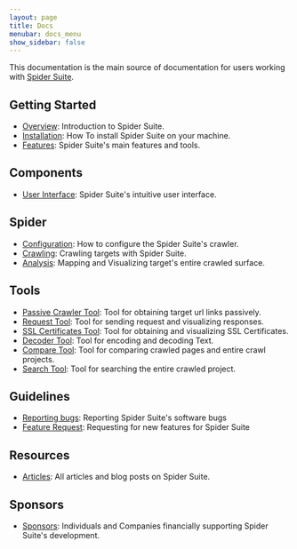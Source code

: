 ```yaml
---
layout: page
title: Docs
menubar: docs_menu
show_sidebar: false
---
```


This documentation is the main source of documentation for users working with [Spider Suite](https://github.com/3nock/SpiderSuite).

## Getting Started
* [Overview](Overview): Introduction to Spider Suite.
* [Installation](Installation): How To install Spider Suite on your machine.
* [Features](Features): Spider Suite's main features and tools.

## Components
  - [User Interface](UserInterface): Spider Suite's intuitive user interface.

## Spider
* [Configuration](Configurations): How to configure the Spider Suite's crawler.
* [Crawling](Crawling): Crawling targets with Spider Suite.
* [Analysis](Analysis): Mapping and Visualizing target's entire crawled surface. 

## Tools
  * [Passive Crawler Tool](Tools#passive-crawler-tool): Tool for obtaining target url links passively.
  * [Request Tool](Tools#request-tool): Tool for sending request and visualizing responses.
  * [SSL Certificates Tool](Tools#ssl-certificates-tool): Tool for obtaining and visualizing SSL Certificates.
  * [Decoder Tool](Tools#decoder-tool): Tool for encoding and decoding Text.
  * [Compare Tool](Tools#compare-tool): Tool for comparing crawled pages and entire crawl projects.
  * [Search Tool](Tools#search-tool): Tool for searching the entire crawled project.

## Guidelines
- [Reporting bugs](BugReport.yml): Reporting Spider Suite's software bugs
- [Feature Request](FeatureRequest): Requesting for new features for Spider Suite

## Resources
- [Articles](Articles): All articles and blog posts on Spider Suite.

## Sponsors
- [Sponsors](Sponsors): Individuals and Companies financially supporting Spider Suite's development.
